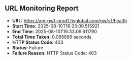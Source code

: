 ## URL Monitoring Report

- **URL:** https://api-gw1-prod1.fisglobal.com/gw/v1/health
- **Start Time:** 2025-08-10T16:33:09.515921
- **End Time:** 2025-08-10T16:33:09.611790
- **Total Time Taken:** 0.095869 seconds
- **HTTP Status Code:** 403
- **Status:** Failure
- **Failure Reason:** HTTP Status Code: 403

